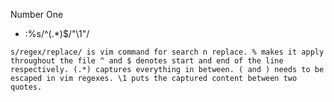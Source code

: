 Number One 
* :%s/^\(.*\)$/"\1"/

`s/regex/replace/ is vim command for search n replace.
% makes it apply throughout the file
^ and $ denotes start and end of the line respectively.
(.*) captures everything in between. ( and ) needs to be escaped in vim regexes.
\1 puts the captured content between two quotes.`
